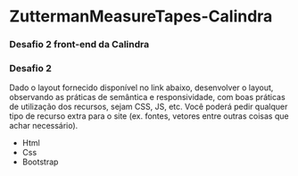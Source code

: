 # ZuttermanMeasureTapes-Calindra
### Desafio 2 front-end da Calindra

### Desafio 2

Dado o layout fornecido disponível no link abaixo, desenvolver o layout, observando as
práticas de semântica e responsividade, com boas práticas de utilização dos recursos, sejam CSS,
JS, etc. Você poderá pedir qualquer tipo de recurso extra para o site (ex. fontes, vetores entre
outras coisas que achar necessário).

* Html
* Css
* Bootstrap



